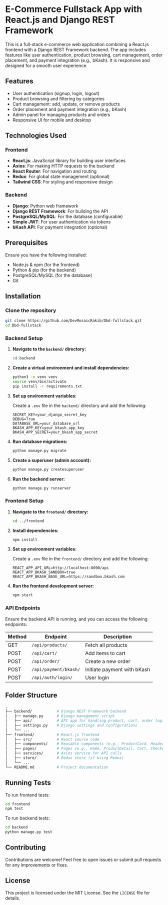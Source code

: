 
# E-Commerce Fullstack App with React.js and Django REST Framework

This is a full-stack e-commerce web application combining a React.js frontend with a Django REST Framework backend. The app includes features like user authentication, product browsing, cart management, order placement, and payment integration (e.g., bKash). It is responsive and designed for a smooth user experience.

## Features

- User authentication (signup, login, logout)
- Product browsing and filtering by categories
- Cart management: add, update, or remove products
- Order placement and payment integration (e.g., bKash)
- Admin panel for managing products and orders
- Responsive UI for mobile and desktop

## Technologies Used

### Frontend

- **React.js**: JavaScript library for building user interfaces
- **Axios**: For making HTTP requests to the backend
- **React Router**: For navigation and routing
- **Redux**: For global state management (optional)
- **Tailwind CSS**: For styling and responsive design

### Backend

- **Django**: Python web framework
- **Django REST Framework**: For building the API
- **PostgreSQL/MySQL**: For the database (configurable)
- **Simple JWT**: For user authentication via tokens
- **bKash API**: For payment integration (optional)

## Prerequisites

Ensure you have the following installed:

- Node.js & npm (for the frontend)
- Python & pip (for the backend)
- PostgreSQL/MySQL (for the database)
- Git

## Installation

### Clone the repository

```bash
git clone https://github.com/DevMosaicRakib/Dbd-fullstack.git
cd Dbd-fullstack
```

### Backend Setup

1. **Navigate to the `backend/` directory:**

   ```bash
   cd backend
   ```

2. **Create a virtual environment and install dependencies:**

   ```bash
   python3 -m venv venv
   source venv/bin/activate
   pip install -r requirements.txt
   ```

3. **Set up environment variables:**

   Create a `.env` file in the `backend/` directory and add the following:

   ```env
   SECRET_KEY=your_django_secret_key
   DEBUG=True
   DATABASE_URL=your_database_url
   BKASH_APP_KEY=your_bkash_app_key
   BKASH_APP_SECRET=your_bkash_app_secret
   ```

4. **Run database migrations:**

   ```bash
   python manage.py migrate
   ```

5. **Create a superuser (admin account):**

   ```bash
   python manage.py createsuperuser
   ```

6. **Run the backend server:**

   ```bash
   python manage.py runserver
   ```

### Frontend Setup

1. **Navigate to the `frontend/` directory:**

   ```bash
   cd ../frontend
   ```

2. **Install dependencies:**

   ```bash
   npm install
   ```

3. **Set up environment variables:**

   Create a `.env` file in the `frontend/` directory and add the following:

   ```env
   REACT_APP_API_URL=http://localhost:8000/api
   REACT_APP_BKASH_SANDBOX=true
   REACT_APP_BKASH_BASE_URL=https://sandbox.bkash.com
   ```

4. **Run the frontend development server:**

   ```bash
   npm start
   ```

### API Endpoints

Ensure the backend API is running, and you can access the following endpoints:

| Method | Endpoint               | Description                        |
|--------|-------------------------|------------------------------------|
| GET    | `/api/products/`        | Fetch all products                 |
| POST   | `/api/cart/`            | Add items to cart                  |
| POST   | `/api/order/`           | Create a new order                 |
| POST   | `/api/payment/bkash/`   | Initiate payment with bKash         |
| POST   | `/api/auth/login/`      | User login                         |

## Folder Structure

```bash
.
├── backend/           # Django REST Framework backend
│   ├── manage.py      # Django management script
│   ├── api/           # API app for handling product, cart, order logic
│   ├── settings.py    # Django settings and configurations
│   └── ...
├── frontend/          # React.js frontend
│   ├── src/           # React source code
│   ├── components/    # Reusable components (e.g., ProductCard, Header)
│   ├── pages/         # Pages (e.g., Home, ProductDetail, Cart, Checkout)
│   ├── services/      # Axios service for API calls
│   ├── store/         # Redux store (if using Redux)
│   └── ...
└── README.md          # Project documentation
```

## Running Tests

To run frontend tests:

```bash
cd frontend
npm test
```

To run backend tests:

```bash
cd backend
python manage.py test
```

## Contributing

Contributions are welcome! Feel free to open issues or submit pull requests for any improvements or fixes.

## License

This project is licensed under the MIT License. See the `LICENSE` file for details.
